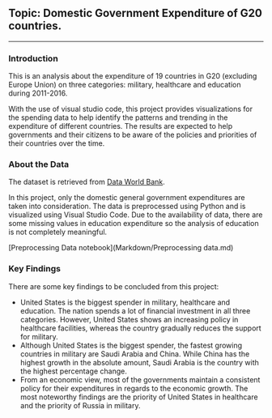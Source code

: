 ## Topic: Domestic Government Expenditure of G20 countries.

---
### Introduction

This is an analysis about the expenditure of 19 countries in G20 (excluding Europe Union) on three categories: military, healthcare and education during 2011-2016. 

With the use of visual studio code, this project provides visualizations for the spending data to help identify the patterns and trending in the expenditure of different countries. The results are expected to help governments and their citizens to be aware of the policies and priorities of their countries over the time.

### About the Data

The dataset is retrieved from [Data World Bank](https://data.worldbank.org/). 

In this project, only the domestic general government expenditures are taken into consideration. The data is preprocessed using Python and is visualized using Visual Studio Code. Due to the availability of data, there are some missing values in education expenditure so the analysis of education is not completely meaningful.

[Preprocessing Data notebook](Markdown/Preprocessing data.md)

### Key Findings

There are some key findings to be concluded from this project:
* United States is the biggest spender in military, healthcare and education. The nation spends a lot of financial investment in all three categories. However, United States shows an increasing policy in healthcare facilities, whereas the country gradually reduces the support for military.
* Although United States is the biggest spender, the fastest growing countries in military are Saudi Arabia and China. While China has the highest growth in the absolute amount, Saudi Arabia is the country with the highest percentage change.
* From an economic view, most of the governments maintain a consistent policy for their expenditures in regards to the economic growth. The most noteworthy findings are the priority of United States in healthcare and the priority of Russia in military.



